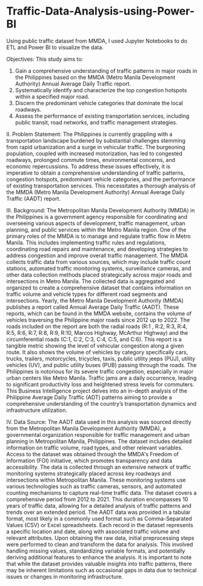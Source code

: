 # Traffic-Data-Analysis-using-Power-BI
Using public traffic dataset from MMDA, I used Jupyter Notebooks to do ETL and Power BI to visualize the data.

Objectives:
This study aims to:
1. Gain a comprehensive understanding of traffic patterns in major roads in the Philippines based on the MMDA (Metro Manila Development Authority) Annual Average Daily Traffic report.
2. Systematically identify and characterize the top congestion hotspots within a specified major road.
3. Discern the predominant vehicle categories that dominate the local roadways.
4. Assess the performance of existing transportation services, including public transit, road networks, and traffic management strategies.
   
II. Problem Statement:
The Philippines is currently grappling with a transportation landscape burdened by substantial challenges stemming from rapid urbanization and a surge in vehicular traffic. The burgeoning population, coupled with increased motorization, has led to congested roadways, prolonged commute times, environmental concerns, and economic repercussions. To address these issues effectively, it is imperative to obtain a comprehensive understanding of traffic patterns, congestion hotspots, predominant vehicle categories, and the performance of existing transportation services. This necessitates a thorough analysis of the MMDA (Metro Manila Development Authority) Annual Average Daily Traffic (AADT) report.

III. Background:
The Metropolitan Manila Development Authority (MMDA) in the Philippines is a government agency responsible for coordinating and overseeing various aspects of development, traffic management, urban planning, and public services within the Metro Manila region. One of the primary roles of the MMDA is to manage and regulate traffic flow in Metro Manila. This includes implementing traffic rules and regulations, coordinating road repairs and maintenance, and developing strategies to address congestion and improve overall traffic management.
The MMDA collects traffic data from various sources, which may include traffic count stations, automated traffic monitoring systems, surveillance cameras, and other data collection methods placed strategically across major roads and intersections in Metro Manila. The collected data is aggregated and organized to create a comprehensive dataset that contains information on traffic volume and vehicle types for different road segments and intersections.
Yearly, the Metro Manila Development Authority (MMDA) publishes a report called Annual Average Daily Traffic (AADT). These reports, which can be found in the MMDA website, contains the volume of vehicles traversing the Philippine major roads since 2012 up to 2022. The roads included on the report are both the radial roads (R:1 , R:2, R:3, R:4, R:5, R:6, R:7, R:8, R:9, R:10, Marcos Highway, McArthur Highway) and the circumferential roads (C:1, C:2, C:3, C:4, C:5, and C:6). This report is a tangible metric showing the level of vehicular congestion along a given route. It also shows the volume of vehicles by category specifically cars, trucks, trailers, motorcycles, tricycles, taxis, public utility jeeps (PUJ), utility vehicles (UV), and public utility buses (PUB) passing through the roads.
The Philippines is notorious for its severe traffic congestion, especially in major urban centers like Metro Manila. Traffic jams are a daily occurrence, leading to significant productivity loss and heightened stress levels for commuters. This Business Intelligence project delves into an in-depth analysis of the Philippine Average Daily Traffic (ADT) patterns aiming to provide a comprehensive understanding of the country’s transportation dynamics and infrastructure utilization.

IV. Data Source:
The AADT data used in this analysis was sourced directly from the Metropolitan Manila Development Authority (MMDA), a governmental organization responsible for traffic management and urban planning in Metropolitan Manila, Philippines. The dataset includes detailed information on traffic volume, road types, and other relevant variables. Access to the dataset was obtained through the MMDA's Freedom of Information (FOI) initiative, which promotes transparency and data accessibility. The data is collected through an extensive network of traffic monitoring systems strategically placed across key roadways and intersections within Metropolitan Manila. These monitoring systems use various technologies such as traffic cameras, sensors, and automated counting mechanisms to capture real-time traffic data. The dataset covers a comprehensive period from 2012 to 2021. This duration encompasses 10 years of traffic data, allowing for a detailed analysis of traffic patterns and trends over an extended period. The AADT data was provided in a tabular format, most likely in a commonly used format such as Comma-Separated Values (CSV) or Excel spreadsheets. Each record in the dataset represents a specific location and date, along with associated traffic volume and relevant attributes. Upon obtaining the raw data, initial preprocessing steps were performed to clean and transform the data for analysis. This involved handling missing values, standardizing variable formats, and potentially deriving additional features to enhance the analysis. It is important to note that while the dataset provides valuable insights into traffic patterns, there may be inherent limitations such as occasional gaps in data due to technical issues or changes in monitoring infrastructure.
